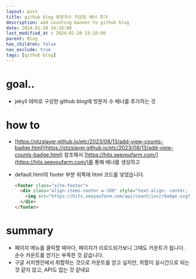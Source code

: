 ```yaml
---
layout: post
title: github blog 방문자수 카운팅 배너 추가
description: add counting banner to github blog
date: 2024-01-20 14:10:00
last_modified_at : 2024-01-20 14:10:00
parent: Blog
has_children: false
nav_exclude: true
tags: [github blog]
---
```


# goal..

- jekyll 테마로 구성한 github blog에 방문자 수 배너를 추가하는 것

# how to

- [https://otzslayer.github.io/etc/2023/08/13/add-view-counts-badge.html](https://otzslayer.github.io/etc/2023/08/13/add-view-counts-badge.html) 참조해서 [https://hits.seeyoufarm.com/](https://hits.seeyoufarm.com/)를 통해 배너를 생성하고
- default.html의 footer 부분 위쪽에 html 코드를 넣었습니다.
    
    ```html
    <footer class="site-footer">
      <div class="align-items-center w-100" style="text-align: center; margin-bottom: 1rem;">
        <img src="https://hits.seeyoufarm.com/api/count/incr/badge.svg?url=https%3A%2F%2Ftnfhrnsss.github.io&count_bg=%23848ABA&title_bg=%23535050&icon=gnuicecat.svg&icon_color=%23E9DADA&title=view+count&edge_flat=false"/>
      </div>
    </footer>
    ```
    

# summary

- 페이지 메뉴를 클릭할 때마다, 페이지가 리로드되가보니 그때도 카운트가 됩니다. 순수 카운트를 얻기는 부족한 것 같습니다.
- 구글 서치엔진에서 취합하는 것으로 카운트를 얻고 싶지만, 취합이 실시간으로 되는 것 같지 않고, API도 없는 것 같네요